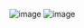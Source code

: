 ![image](https://github.com/Flores41/UI_01/assets/105821178/50b20ff2-ec54-42e3-9bf2-0013d724fc63)
![image](https://github.com/Flores41/UI_01/assets/105821178/c9fe1bdd-3a7d-4b1f-ac34-853c756201bb)
